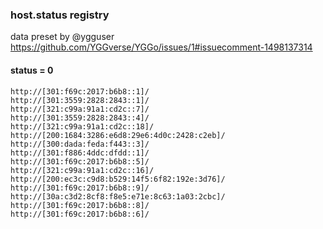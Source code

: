 ### host.status registry

data preset by @ygguser
https://github.com/YGGverse/YGGo/issues/1#issuecomment-1498137314

#### status = 0

```
http://[301:f69c:2017:b6b8::1]/
http://[301:3559:2828:2843::1]/
http://[321:c99a:91a1:cd2c::7]/
http://[301:3559:2828:2843::4]/
http://[321:c99a:91a1:cd2c::18]/
http://[200:1684:3286:e6d8:29e6:4d0c:2428:c2eb]/
http://[300:dada:feda:f443::3]/
http://[301:f886:4ddc:dfdd::1]/
http://[301:f69c:2017:b6b8::5]/
http://[321:c99a:91a1:cd2c::16]/
http://[200:ec3c:c9d8:b529:14f5:6f82:192e:3d76]/
http://[301:f69c:2017:b6b8::9]/
http://[30a:c3d2:8cf8:f8e5:e71e:8c63:1a03:2cbc]/
http://[301:f69c:2017:b6b8::8]/
http://[301:f69c:2017:b6b8::6]/
```